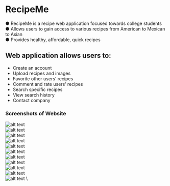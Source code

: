 # RecipeMe

● RecipeMe is a recipe web application focused towards college students\
● Allows users to gain access to various recipes from American to Mexican to
Asian \
● Provides healthy, affordable, quick recipes

## Web application allows users to:
* Create an account
* Upload recipes and images
* Favorite other users’ recipes
* Comment and rate users’ recipes
* Search specific recipes
* View search history
* Contact company

### Screenshots of Website 
![alt text](https://github.com/ayadawa/RecipeMe/blob/master/screenshots/Home%20Page.png) \
![alt text](https://github.com/ayadawa/RecipeMe/blob/master/screenshots/Sign%20Up.png) \
![alt text](https://github.com/ayadawa/RecipeMe/blob/master/screenshots/Signing%20In.png) \
![alt text](https://github.com/ayadawa/RecipeMe/blob/master/screenshots/Upload%20Recipe.png) \
![alt text](https://github.com/ayadawa/RecipeMe/blob/master/screenshots/Link%20to%20Upload.png) \
![alt text](https://github.com/ayadawa/RecipeMe/blob/master/screenshots/Uploaded%20Recipe%20Gallery.png) \
![alt text](https://github.com/ayadawa/RecipeMe/blob/master/screenshots/Sample%20Recipe%20Upload.png) \
![alt text](https://github.com/ayadawa/RecipeMe/blob/master/screenshots/Sample%20Recipe%20Upload%202.png) \
![alt text](https://github.com/ayadawa/RecipeMe/blob/master/screenshots/Account%20Settings.png) \
![alt text](https://github.com/ayadawa/RecipeMe/blob/master/screenshots/About%20Us%20Continued.png) \
![alt text](https://github.com/ayadawa/RecipeMe/blob/master/screenshots/Signing%20Out.png) \

